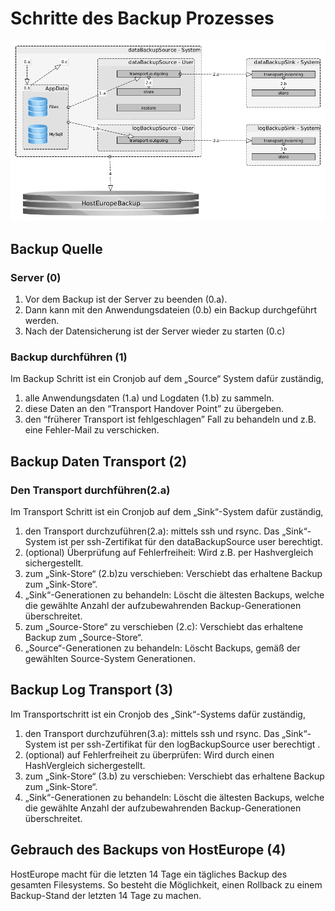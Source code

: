 # Schritte des Backup Prozesses

![the backup process][backup process]

[backup process]: backup_phases.png "the backup process"

## Backup Quelle
### Server (0)
1. Vor dem Backup ist der Server zu beenden (0.a).
2. Dann kann mit den Anwendungsdateien (0.b) ein Backup durchgeführt werden. 
3. Nach der Datensicherung ist der Server wieder zu starten (0.c)


### Backup durchführen (1)
Im Backup Schritt ist ein Cronjob auf dem „Source“ System dafür zuständig,
1. alle Anwendungsdaten (1.a) und Logdaten (1.b) zu sammeln.
2. diese Daten an den  “Transport Handover Point” zu übergeben.
3. den “früherer Transport ist fehlgeschlagen” Fall zu behandeln und z.B. eine Fehler-Mail zu verschicken.

## Backup Daten Transport (2)
### Den Transport durchführen(2.a)
Im Transport Schritt ist ein Cronjob auf dem „Sink“-System dafür zuständig, 
1. den Transport durchzuführen(2.a): mittels ssh und rsync. Das „Sink“-System ist per ssh-Zertifikat für den dataBackupSource user berechtigt.
2. (optional) Überprüfung auf Fehlerfreiheit: Wird z.B. per Hashvergleich sichergestellt.
3. zum „Sink-Store“ (2.b)zu verschieben: Verschiebt das erhaltene Backup zum „Sink-Store“.
4. „Sink“-Generationen zu behandeln: Löscht die ältesten Backups, welche die gewählte Anzahl der aufzubewahrenden Backup-Generationen überschreitet.
5. zum „Source-Store“ zu verschieben (2.c): Verschiebt das erhaltene Backup zum „Source-Store“.
6. „Source“-Generationen zu behandeln: Löscht Backups, gemäß der gewählten Source-System Generationen.

## Backup Log Transport (3)
Im Transportschritt ist ein Cronjob des „Sink“-Systems dafür zuständig,
1. den Transport durchzuführen(3.a): mittels ssh und rsync. Das „Sink“-System ist per ssh-Zertifikat für den logBackupSource user berechtigt .
2. (optional) auf Fehlerfreiheit zu überprüfen: Wird durch einen HashVergleich sichergestellt.
3. zum „Sink-Store“ (3.b) zu verschieben: Verschiebt das erhaltene Backup zum „Sink-Store“.
4. „Sink“-Generationen zu behandeln: Löscht die ältesten Backups, welche die gewählte Anzahl der aufzubewahrenden Backup-Generationen überschreitet.

## Gebrauch des Backups von HostEurope (4)
HostEurope macht für die letzten 14 Tage ein tägliches Backup des gesamten Filesystems. So besteht die Möglichkeit, einen Rollback zu einem Backup-Stand der letzten 14 Tage zu machen.